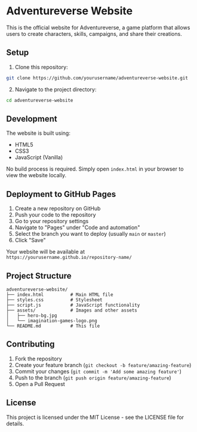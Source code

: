 # Adventureverse Website

This is the official website for Adventureverse, a game platform that allows users to create characters, skills, campaigns, and share their creations.

## Setup

1. Clone this repository:
```bash
git clone https://github.com/yourusername/adventureverse-website.git
```

2. Navigate to the project directory:
```bash
cd adventureverse-website
```

## Development

The website is built using:
- HTML5
- CSS3
- JavaScript (Vanilla)

No build process is required. Simply open `index.html` in your browser to view the website locally.

## Deployment to GitHub Pages

1. Create a new repository on GitHub
2. Push your code to the repository
3. Go to your repository settings
4. Navigate to "Pages" under "Code and automation"
5. Select the branch you want to deploy (usually `main` or `master`)
6. Click "Save"

Your website will be available at `https://yourusername.github.io/repository-name/`

## Project Structure

```
adventureverse-website/
├── index.html          # Main HTML file
├── styles.css          # Stylesheet
├── script.js           # JavaScript functionality
├── assets/             # Images and other assets
│   ├── hero-bg.jpg
│   └── imagination-games-logo.png
└── README.md           # This file
```

## Contributing

1. Fork the repository
2. Create your feature branch (`git checkout -b feature/amazing-feature`)
3. Commit your changes (`git commit -m 'Add some amazing feature'`)
4. Push to the branch (`git push origin feature/amazing-feature`)
5. Open a Pull Request

## License

This project is licensed under the MIT License - see the LICENSE file for details. 